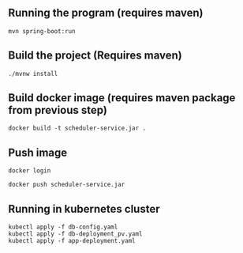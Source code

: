 ## Running the program (requires maven)
```
mvn spring-boot:run
```

## Build the project (Requires maven)
```
./mvnw install
```

## Build docker image (requires maven package from previous step)
```
docker build -t scheduler-service.jar .
```

## Push image
```
docker login
```
```
docker push scheduler-service.jar
```

## Running in kubernetes cluster
```
kubectl apply -f db-config.yaml
kubectl apply -f db-deployment_pv.yaml
kubectl apply -f app-deployment.yaml
```

